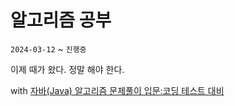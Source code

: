 # 알고리즘 공부
`2024-03-12` ~ `진행중`


이제 때가 왔다. 정말 해야 한다.

with [자바(Java) 알고리즘 문제풀이 입문:코딩 테스트 대비](https://www.inflearn.com/course/%EC%9E%90%EB%B0%94-%EC%95%8C%EA%B3%A0%EB%A6%AC%EC%A6%98-%EB%AC%B8%EC%A0%9C%ED%92%80%EC%9D%B4-%EC%BD%94%ED%85%8C%EB%8C%80%EB%B9%84/dashboard) 